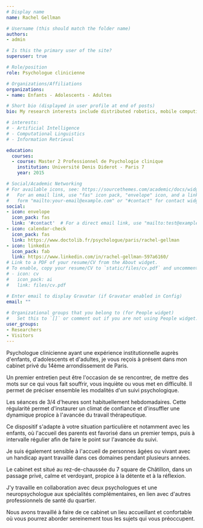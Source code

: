 ```yaml
---
# Display name
name: Rachel Gellman

# Username (this should match the folder name)
authors:
- admin

# Is this the primary user of the site?
superuser: true

# Role/position
role: Psychologue clinicienne

# Organizations/Affiliations
organizations:
- name: Enfants - Adolescents - Adultes

# Short bio (displayed in user profile at end of posts)
bio: My research interests include distributed robotics, mobile computing and programmable matter.

# interests:
# - Artificial Intelligence
# - Computational Linguistics
# - Information Retrieval

education:
  courses:
  - course: Master 2 Professionnel de Psychologie clinique
    institution: Université Denis Diderot - Paris 7
    year: 2015

# Social/Academic Networking
# For available icons, see: https://sourcethemes.com/academic/docs/widgets/#icons
#   For an email link, use "fas" icon pack, "envelope" icon, and a link in the
#   form "mailto:your-email@example.com" or "#contact" for contact widget.
social:
- icon: envelope
  icon_pack: fas
  link: '#contact'  # For a direct email link, use "mailto:test@example.org".
- icon: calendar-check
  icon_pack: fas
  link: https://www.doctolib.fr/psychologue/paris/rachel-gellman
- icon: linkedin
  icon_pack: fab
  link: https://www.linkedin.com/in/rachel-gellman-597a6160/
# Link to a PDF of your resume/CV from the About widget.
# To enable, copy your resume/CV to `static/files/cv.pdf` and uncomment the lines below.  
# - icon: cv
#   icon_pack: ai
#   link: files/cv.pdf

# Enter email to display Gravatar (if Gravatar enabled in Config)
email: ""
  
# Organizational groups that you belong to (for People widget)
#   Set this to `[]` or comment out if you are not using People widget.  
user_groups:
- Researchers
- Visitors
---
```


Psychologue clinicienne ayant une expérience institutionnelle auprès d'enfants, d'adolescents et d'adultes, je vous reçois à présent dans mon cabinet privé du 14ème arrondissement de Paris.

Un premier entretien peut être l'occasion de se rencontrer, de mettre des mots sur ce qui vous fait souffrir, vous inquiète ou vous met en difficulté. Il permet de préciser ensemble les modalités d'un suivi psychologique.

Les séances de 3/4 d'heures sont habituellement hebdomadaires. Cette régularité permet d'instaurer un climat de confiance et d'insuffler une dynamique propice à l'avancée du travail thérapeutique. 

Ce dispositif s'adapte à votre situation particulière et notamment avec les enfants, où l'accueil des parents est favorisé dans un premier temps, puis à intervalle régulier afin de faire le point sur l'avancée du suivi.

Je suis également sensible à l'accueil de personnes âgées ou vivant avec un handicap ayant travaillé dans ces domaines pendant plusieurs années.

Le cabinet est situé au rez-de-chaussée du 7 square de Châtillon, dans un passage privé, calme et verdoyant, propice à la détente et à la réflexion.

J'y travaille en collaboration avec deux psychologues et une neuropsychologue aux spécialités complémentaires, en lien avec d'autres professionnels de santé du quartier.

Nous avons travaillé à faire de ce cabinet un lieu accueillant et confortable où vous pourrez aborder sereinement tous les sujets qui vous préoccupent.
